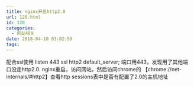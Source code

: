 ```yaml
---
title: nginx开启http2.0
url: 120.html
id: 120
categories:
  - 网站相关
date: 2018-04-10 03:02:59
tags:
---
```


配合ssl使用 listen 443 ssl http2 default_server; 端口用443，发现用了其他端口没走http2.0. nginx重启，访问网站，然后访问chrome的 【chrome://net-internals/#http2】查看http sessions表中是否有配置了2.0的主机地址